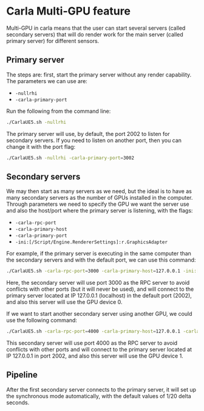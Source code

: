 # Carla Multi-GPU feature

Multi-GPU in carla means that the user can  start several servers (called secondary servers) that will do render work for the main server (called primary server) for different sensors.

## Primary server

The steps are: first, start the primary server without any render capability. The parameters we can use are:

* `-nullrhi`
* `-carla-primary-port`

Run the following from the command line:

```sh
./CarlaUE5.sh -nullrhi
```

The primary server will use, by default, the port 2002 to listen for secondary servers. If you need to listen on another port, then you can change it with the port flag:

```sh
./CarlaUE5.sh -nullrhi -carla-primary-port=3002
```

## Secondary servers

We may then start as many servers as we need, but the ideal is to have as many secondary servers as the number of GPUs installed in the computer. Through parameters we need to specify the GPU we want the server use and also the host/port where the primary server is listening, with the flags:

  * `-carla-rpc-port`
  * `-carla-primary-host`
  * `-carla-primary-port`
  * `-ini:[/Script/Engine.RendererSettings]:r.GraphicsAdapter`

For example, if the primary server is executing in the same computer than the secondary servers and with the default port, we can use this command:

```sh
./CarlaUE5.sh -carla-rpc-port=3000 -carla-primary-host=127.0.0.1 -ini:[/Script/Engine.RendererSettings]:r.GraphicsAdapter=0
```

Here, the secondary server will use port 3000 as the RPC server to avoid conflicts with other ports (but it will never be used), and will connect to the primary server located at IP 127.0.0.1 (localhost) in the default port (2002), and also this server will use the GPU device 0.

If we want to start another secondary server using another GPU, we could use the following command:

```sh
./CarlaUE5.sh -carla-rpc-port=4000 -carla-primary-host=127.0.0.1 -carla-primary-port=2002 -ini:[/Script/Engine.RendererSettings]:r.GraphicsAdapter=1
```

This secondary server will use port 4000 as the RPC server to avoid conflicts with other ports and will connect to the primary server located at IP 127.0.0.1 in port 2002, and also this server will use the GPU device 1.

## Pipeline

After the first secondary server connects to the primary server, it will set up the synchronous mode automatically, with the default values of 1/20 delta seconds.

